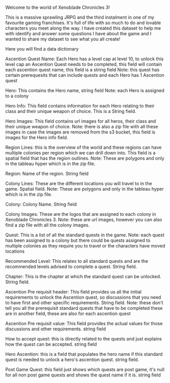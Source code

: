  Welcome to the world of Xenoblade Chronicles 3!

 This is a massive sprawling JRPG and the third instalment in one of my favourite gaming franchises. It's full of life with so much to do and lovable characters you meet along the way. I have created this dataset to help me with identify and answer some questions I have  about the game and I wanted to share my dataset to see what you all create!

 Here you will find a data dictionary

 Ascention Quest Name: Each Hero has a level cap at level 10, to unlock this level cap an Ascention Quest needs to be completed, this field will contain each ascention quest name, this field is a string field
 Note: this quest has certain prerequesits that can include quests and each Hero has 1 Ascention quest

 Hero: This contains the Hero name, string field
 Note: each Hero is assigned to a colony

 Hero Info: This field contains information for each Hero relating to their class and their unique weapon of choice. This is a String field.

 Hero Images: This field contains url images for all heros, their class and their unique weapon of choice.
 Note: there is also a zip file with all these images in case the images are removed from the s3 bucket, this field is images for the Hero info field.

 Region Lines: this is the overview of the world and these regions can have multiple colonies per region which we can drill down into. This field is a spatial field that has the region outlines.
 Note: These are polygons and only in the tableau hyper which is in the zip file.

 Region: Name of the region. String field

 Colony Lines: These are the different locations you will travel to in the game. Spatial field.
 Note: These are polygons and only in the tableau hyper which is in the zip file.

 Colony: Colony Name. String field

 Colony Images: These are the logos that are assigned to each colony in Xenoblade Chronicles 3.
 Note: these are url images, however you can also find a zip file with all the colony images.

 Quest: This is a list of all the standard quests in the game.
 Note: each quest has been assigned to a colony but there could be quests assigned to multiple colonies as they require you to travel or the characters have moved locations

 Recommended Level: This relates to all standard quests and are the recommended levels advised to complete a quest. String field.

 Chapter: This is the chapter at which the standard quest can be unlocked. String field.

 Ascention Pre requisit header: This field provides us all the initial requirements to unlock the Ascention quest, so discussions that you need to have first and other specific requirements. String field.
 Note: these don't tell you all the prerequisit standard quests that have to be completed these are in another field, these are also for each ascention quest

 Ascention Pre requisit value: This field provides the actual values for those discussions and other requirements. string field

 How to accept quest: this is directly related to the quests and just explains how the quest can be accepted. string field

 Hero Ascention: this is a field that populates the hero name if this standard quest is needed to unlock a hero's ascention quest. string field.

 Post Game Quest: this field just shows which quests are post game, it's null for all non post game quests and shows the quest name if it is. string field








 

 

 
